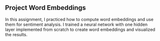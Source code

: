 ## Project Word Embeddings

In this assignment, I practiced how to compute word embeddings and use them for sentiment analysis. I trained a neural network with one hidden layer implemented from scratch to create word embeddings and visualized the results.

